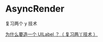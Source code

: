 # AsyncRender

复习两个 y 技术

[为什么要造一个 UILabel ？（ 复习两丫技术 ） ](https://juejin.cn/post/7122028586689069092)
